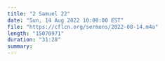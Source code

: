 ```yaml
---
title: "2 Samuel 22"
date: "Sun, 14 Aug 2022 10:00:00 EST"
file: "https://cflcn.org/sermons/2022-08-14.m4a"
length: "15070971"
duration: "31:28"
summary: 
---
```

